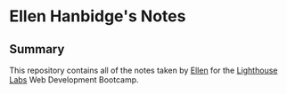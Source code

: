 # Ellen Hanbidge's Notes

## Summary 

This repository contains all of the notes taken by [Ellen](https://github.com/ehanbidge) for the [Lighthouse Labs](https://www.lighthouselabs.ca/) Web Development Bootcamp.
